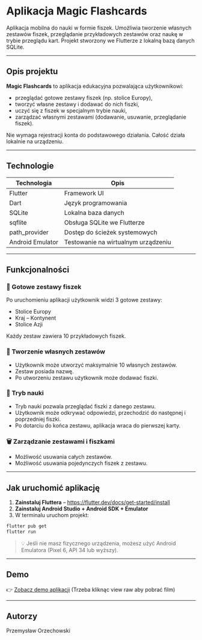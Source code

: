 # Aplikacja Magic Flashcards

Aplikacja mobilna do nauki w formie fiszek. Umożliwia tworzenie własnych zestawów fiszek, przeglądanie przykładowych zestawów oraz naukę w trybie przeglądu kart. Projekt stworzony we Flutterze z lokalną bazą danych SQLite.

---

## Opis projektu

**Magic Flashcards** to aplikacja edukacyjna pozwalająca użytkownikowi:

- przeglądać gotowe zestawy fiszek (np. stolice Europy),
- tworzyć własne zestawy i dodawać do nich fiszki,
- uczyć się z fiszek w specjalnym trybie nauki,
- zarządzać własnymi zestawami (dodawanie, usuwanie, przeglądanie fiszek).

Nie wymaga rejestracji konta do podstawowego działania. Całość działa lokalnie na urządzeniu.

---

## Technologie

| Technologia       | Opis                                |
|-------------------|-------------------------------------|
| Flutter           | Framework UI                        |
| Dart              | Język programowania                 |
| SQLite            | Lokalna baza danych                 |
| sqflite           | Obsługa SQLite we Flutterze         |
| path_provider     | Dostęp do ścieżek systemowych       |
| Android Emulator  | Testowanie na wirtualnym urządzeniu |

---

## Funkcjonalności

### 🎯 Gotowe zestawy fiszek

Po uruchomieniu aplikacji użytkownik widzi 3 gotowe zestawy:
- Stolice Europy
- Kraj – Kontynent
- Stolice Azji

Każdy zestaw zawiera 10 przykładowych fiszek.

### 📁 Tworzenie własnych zestawów

- Użytkownik może utworzyć maksymalnie 10 własnych zestawów.
- Zestaw posiada nazwę.
- Po utworzeniu zestawu użytkownik może dodawać fiszki.

### 🧠 Tryb nauki

- Tryb nauki pozwala przeglądać fiszki z danego zestawu.
- Użytkownik może odkrywać odpowiedzi, przechodzić do następnej i poprzedniej fiszki.
- Po dotarciu do końca zestawu, aplikacja wraca do pierwszej karty.

### 🗑️ Zarządzanie zestawami i fiszkami

- Możliwość usuwania całych zestawów.
- Możliwość usuwania pojedynczych fiszek z zestawu.

---

## Jak uruchomić aplikację

1. **Zainstaluj Fluttera** – https://flutter.dev/docs/get-started/install
2. **Zainstaluj Android Studio + Android SDK + Emulator**
3. W terminalu uruchom projekt:

```bash
flutter pub get
flutter run
```

> 💡 Jeśli nie masz fizycznego urządzenia, możesz użyć Android Emulatora (Pixel 6, API 34 lub wyższy).

---

## Demo

👉 [Zobacz demo aplikacji](demo.mp4)  (Trzeba kliknąc view raw aby pobrać film)


---

## Autorzy

Przemysław Orzechowski
